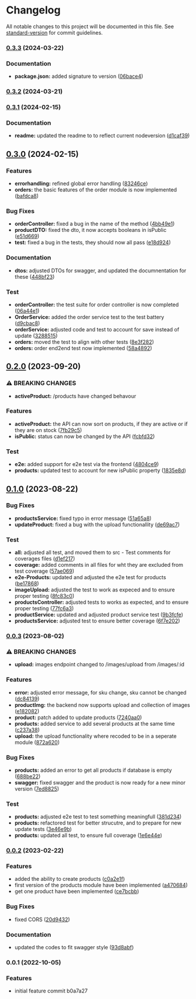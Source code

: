 # Changelog

All notable changes to this project will be documented in this file. See [standard-version](https://github.com/conventional-changelog/standard-version) for commit guidelines.

### [0.3.3](https://codeberg.org/hjmosedk/eCommerceAPI/compare/v0.3.2...v0.3.3) (2024-03-22)


### Documentation

* **package.json:** added signature to version ([06bace4](https://codeberg.org/hjmosedk/eCommerceAPI/commits/06bace42519cf0f20fb9cb67884d14dcab8dc19f))

### [0.3.2](https://codeberg.org/hjmosedk/eCommerceAPI/compare/v0.3.1...v0.3.2) (2024-03-21)

### [0.3.1](https://codeberg.org/hjmosedk/eCommerceAPI/compare/v0.3.0...v0.3.1) (2024-02-15)


### Documentation

* **readme:** updated the readme to to reflect current nodeversion ([d1caf39](https://codeberg.org/hjmosedk/eCommerceAPI/commits/d1caf39af2e9d1e359b66041f697ab4ae087a177))

## [0.3.0](https://codeberg.org/hjmosedk/eCommerceAPI/compare/v0.2.0...v0.3.0) (2024-02-15)


### Features

* **errorhandling:** refined global error handling ([83246ce](https://codeberg.org/hjmosedk/eCommerceAPI/commits/83246ce8dd309f51456f0b73f865b241f89cf117))
* **orders:** the basic features of the order module is now implemented ([bafdca8](https://codeberg.org/hjmosedk/eCommerceAPI/commits/bafdca828265fea454096c55dccedc63795be2d6))


### Bug Fixes

* **orderController:** fixed a bug in the name of the method ([4bb49e1](https://codeberg.org/hjmosedk/eCommerceAPI/commits/4bb49e18f4a1001500b59becc1a30c529c0c8e06))
* **productDTO:** fixed the dto, it now accepts booleans in isPublic ([e51d669](https://codeberg.org/hjmosedk/eCommerceAPI/commits/e51d669edde037a1f6827bfc21e0205c0a9c429a))
* **test:** fixed a bug in the tests, they should now all pass ([e18d924](https://codeberg.org/hjmosedk/eCommerceAPI/commits/e18d92424a02fa817cab477627093252d0c55c08))


### Documentation

* **dtos:** adjusted DTOs for swagger, and updated the documnentation for these ([448bf23](https://codeberg.org/hjmosedk/eCommerceAPI/commits/448bf233f9015215fe5e9a9c10c03f15d069b1a0))


### Test

* **orderController:** the test suite for order controller is now completed ([06a44e1](https://codeberg.org/hjmosedk/eCommerceAPI/commits/06a44e1e4d37b7d0da0cb0b82d2d26e44fa7a8c0))
* **OrderService:** added the order service test to the test battery ([d9cbac8](https://codeberg.org/hjmosedk/eCommerceAPI/commits/d9cbac8b1586c8ad0f9dd1dbf01597a1aa0b3c02))
* **orderService:** adjusted code and test to account for save instead of update ([3288515](https://codeberg.org/hjmosedk/eCommerceAPI/commits/3288515d9ff64032861d579bbc3676ffe44d1d3d))
* **orders:** moved the test to align with other tests ([8e3f282](https://codeberg.org/hjmosedk/eCommerceAPI/commits/8e3f2828e882288b49c339e1d494135fc4ac2b64))
* **orders:** order end2end test now implemented ([58a4892](https://codeberg.org/hjmosedk/eCommerceAPI/commits/58a48921e384cb23492541b34d19acfcf63bebb5))

## [0.2.0](https://codeberg.org/hjmosedk/eCommerceAPI/compare/v0.1.0...v0.2.0) (2023-09-20)


### ⚠ BREAKING CHANGES

* **activeProduct:** /products have changed behavour

### Features

* **activeProduct:** the API can now sort on products, if they are active or if they are on stock ([7fb29c5](https://codeberg.org/hjmosedk/eCommerceAPI/commits/7fb29c5a844aa43cea63394c05bc743f49be3397))
* **isPublic:** status can now be changed by the API ([fcbfd32](https://codeberg.org/hjmosedk/eCommerceAPI/commits/fcbfd3258c24f10f25bb1c166186d141145c8e1b))


### Test

* **e2e:** added support for e2e test via the frontend ([4804ce9](https://codeberg.org/hjmosedk/eCommerceAPI/commits/4804ce9763a758904f65acbefc0923717ba8f86d))
* **products:** updated test to account for new isPublic property ([1835e8d](https://codeberg.org/hjmosedk/eCommerceAPI/commits/1835e8d05b59430462f30eef4179204a1bef23a6))

## [0.1.0](https://codeberg.org/hjmosedk/eCommerceAPI/compare/v0.0.3...v0.1.0) (2023-08-22)


### Bug Fixes

* **productsService:** fixed typo in error message ([51a65a8](https://codeberg.org/hjmosedk/eCommerceAPI/commits/51a65a85ad163c218cf34c56a814cd43fff4c71c))
* **updateProduct:** fixed a bug with the upload functionallity ([de69ac7](https://codeberg.org/hjmosedk/eCommerceAPI/commits/de69ac75db7d92f751c8feb10f0bbc10694e8709))


### Test

* **all:** adjusted all test, and moved them to src - Test comments for coverages files ([d1ef217](https://codeberg.org/hjmosedk/eCommerceAPI/commits/d1ef217807f5276622a107f292bef4225b99ac4c))
* **coverage:** added comments in all files for wht they are excluded from test coverage ([57ae069](https://codeberg.org/hjmosedk/eCommerceAPI/commits/57ae069a42f42f71165cc42c7482ce2f8aa609f0))
* **e2e-Products:** updated and adjusted the e2e test for products ([be17868](https://codeberg.org/hjmosedk/eCommerceAPI/commits/be17868d0a407af1aa7f7b8149f9a9c431524915))
* **imageUpload:** adjusted the test to work as expeced and to ensure proper testing ([8fc83c0](https://codeberg.org/hjmosedk/eCommerceAPI/commits/8fc83c01809e0ef619d7216a189abe642091f9b0))
* **productsController:** adjusted tests to works as expected, and to ensure proper testing ([77fc6a3](https://codeberg.org/hjmosedk/eCommerceAPI/commits/77fc6a391144be7a8e24943282186c0a2f33bbeb))
* **productService:** updated and adjusted product service test ([9b3fcfe](https://codeberg.org/hjmosedk/eCommerceAPI/commits/9b3fcfe9e70b2ce554844d6dbb722206db0e4bfc))
* **productsService:** adjusted test to ensure better coverage ([6f7e202](https://codeberg.org/hjmosedk/eCommerceAPI/commits/6f7e202d42a6ccffe14e12b785686d24d39b56ee))

### [0.0.3](https://codeberg.org/hjmosedk/eCommerceAPI/compare/v0.0.2...v0.0.3) (2023-08-02)

### ⚠ BREAKING CHANGES

- **upload:** images endpoint changed to /images/upload from /images/:id

### Features

- **error:** adjusted error message, for sku change, sku cannot be changed ([dc84139](https://codeberg.org/hjmosedk/eCommerceAPI/commits/dc8413964c133d4c0041e7c694f765a97e0db1d2))
- **productImg:** the backend now supports upload and collection of images ([e182082](https://codeberg.org/hjmosedk/eCommerceAPI/commits/e1820827681bceb02f87822cbca4e48782f4b6e7))
- **product:** patch added to update products ([7240aa0](https://codeberg.org/hjmosedk/eCommerceAPI/commits/7240aa0066dc13903b6a07f12a63a385072ec5ce))
- **products:** added service to add several products at the same time ([c237a38](https://codeberg.org/hjmosedk/eCommerceAPI/commits/c237a388fee44729883fad2c7a58a72504d929ee))
- **upload:** the upload functionality where recoded to be in a seperate module ([872a620](https://codeberg.org/hjmosedk/eCommerceAPI/commits/872a6200b9867ddd5b5fba8f55fb7b82bef09366))

### Bug Fixes

- **products:** added an error to get all products if database is empty ([688be22](https://codeberg.org/hjmosedk/eCommerceAPI/commits/688be22bad666feb40bc6af1849c4fe085e7e94c))
- **swagger:** fixed swagger and the product is now ready for a new minor version ([7ed8825](https://codeberg.org/hjmosedk/eCommerceAPI/commits/7ed882514c3e1525f8cbe4c5961fdcb19a466872))

### Test

- **products:** adjusted e2e test to test something meaningfull ([381d234](https://codeberg.org/hjmosedk/eCommerceAPI/commits/381d234f8e38f0b568fd101cc2550999ccd3c770))
- **products:** refactored test for better strucutre, and to prepare for new update tests ([3e46e9b](https://codeberg.org/hjmosedk/eCommerceAPI/commits/3e46e9bb41ec850386e53028b8925820b222ce2f))
- **products:** updated all test, to ensure full coverage ([1e6e44e](https://codeberg.org/hjmosedk/eCommerceAPI/commits/1e6e44ebdfdee971031382f118bcba3ee491b185))

### [0.0.2](https://codeberg.org/hjmosedk/eCommerceAPI/compare/v0.0.1...v0.0.2) (2023-02-22)

### Features

- added the ability to create products ([c0a2e1f](https://codeberg.org/hjmosedk/eCommerceAPI/commits/c0a2e1f24ed3fa200b581f7013e04c857820da99))
- first version of the products module have been implemented ([a470684](https://codeberg.org/hjmosedk/eCommerceAPI/commits/a47068485f94eb8ef8b080f1a3b15a103a7c8f2b))
- get one product have been implemented ([ce7bcbb](https://codeberg.org/hjmosedk/eCommerceAPI/commits/ce7bcbb1303b97855cc6d21eb8934be9c74f7d41))

### Bug Fixes

- fixed CORS ([20d9432](https://codeberg.org/hjmosedk/eCommerceAPI/commits/20d94323011089d5250763563887328584138dbf))

### Documentation

- updated the codes to fit swagger style ([93d8abf](https://codeberg.org/hjmosedk/eCommerceAPI/commits/93d8abf015a3421eba9aa15df0a0339166dbaa3e))

### 0.0.1 (2022-10-05)

### Features

- initial feature commit b0a7a27
